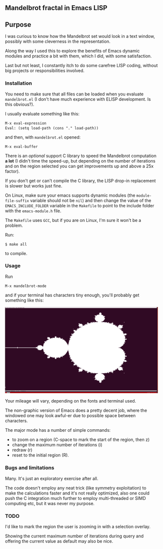 ## Mandelbrot fractal in Emacs LISP

## Purpose

I was curious to know how the Mandelbrot set would look in a text window, possibly with some cleverness in the representation.

Along the way I used this to explore the benefits of Emacs dynamic modules and practice a bit with them, which I did, with some satisfaction.

Last but not least, I constantly itch to do some carefree LISP coding, without big projects or responsibilities involved.

### Installation

You need to make sure that all files can be loaded when you evaluate `mandelbrot.el` (I don't have much experience with ELISP development. Is this obvious?).

I usually evaluate something like this:

    M-x eval-expression
    Eval: (setq load-path (cons "." load-path))
    
and then, with `mandelbrot.el` opened:

    M-x eval-buffer
    
There is an *optional* support C library to speed the Mandelbrot computation  **a lot** (I didn't time the speed-up, but depending on the number of iterations and on the region selected you can get improvements up and above a 25x factor).

If you don't get or can't compile the C library, the LISP drop-in replacement is slower but works just fine.

On Linux, make sure your emacs supports dynamic modules (the `module-file-suffix` variable should not be `nil`) and then change the value of the `EMACS_INCLUDE_FOLDER` variable in the `Makefile` to point to the include folder with the `emacs-module.h` file.

The `Makefile` uses `GCC`, but if you are on Linux, I'm sure it won't be a problem.

Run:

    $ make all
    
to compile.

### Usage

Run

    M-x mandelbrot-mode
    
and if your terminal has characters tiny enough, you'll probably get something like this: 

![Mandelbrot, second  draft](https://raw.githubusercontent.com/R1ck77/elisp-mandelbrot/master/images/mehndelbrot.png)

Your mileage will vary, depending on the fonts and terminal used.

The non-graphic version of Emacs does a pretty decent job, where the windowed one may look awful-er due to possible space between characters.

The major mode has a number of simple commands:

- to zoom on a region (C-space to mark the start of the region, then z)
- change the maximum number of iterations (i)
- redraw (r)
- reset to the initial region (R).

### Bugs and limitations

Many. It's just an exploratory exercise after all.

The code doesn't employ any neat trick (like symmetry exploitation) to make the calculations faster and it's not really optimized, also one could push the C integration much further to employ multi-threaded or SIMD computing etc, but it was never my purpose.

### TODO

I'd like to mark the region the user is zooming in with a selection overlay.

Showing the current maximum number of iterations during query and offering the current value as default may also be nice.


    


